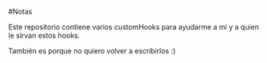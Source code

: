 #Notas

Este repositorio contiene varios customHooks para ayudarme a mí y a quien le sirvan estos hooks.

También es porque no quiero volver a escribirlos :)